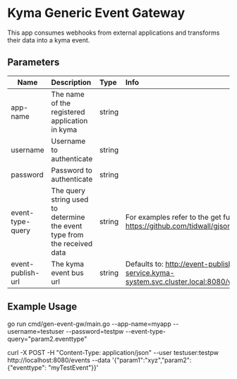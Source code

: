 # Kyma Generic Event Gateway
This app consumes webhooks from external applications and transforms their data into a kyma event.


## Parameters
| Name              | Description                                                              | Type   | Info                                                                                   |
| ----------------- | :----------------------------------------------------------------------- | :----- | :------------------------------------------------------------------------------------- |
| app-name          | The name of the registered application in kyma                           | string |                                                                                        |
| username          | Username to authenticate                                                 | string |                                                                                        |
| password          | Password to authenticate                                                 | string |                                                                                        |
| event-type-query  | The query string used to determine the event type from the received data | string | For examples refer to the get function of https://github.com/tidwall/gjson             |
| event-publish-url | The kyma event bus url                                                   | string | Defaults to: http://event-publish-service.kyma-system.svc.cluster.local:8080/v1/events |

## Example Usage
go run cmd/gen-event-gw/main.go --app-name=myapp --username=testuser --password=testpw --event-type-query="param2.eventtype"

curl -X POST -H "Content-Type: application/json" --user testuser:testpw http://localhost:8080/events --data '{"param1":"xyz","param2": {"eventtype": "myTestEvent"}}'